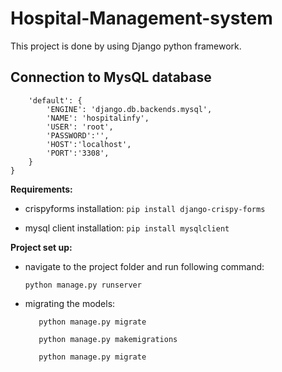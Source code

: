 # Hospital-Management-system
This project is done by using Django python framework.

## Connection to MysQL database

``` DATABASES = {
    'default': {
        'ENGINE': 'django.db.backends.mysql',
        'NAME': 'hospitalinfy',
        'USER': 'root',
        'PASSWORD':'',
        'HOST':'localhost',
        'PORT':'3308',
    }
}
```

**Requirements:**

  - crispyforms installation:
      ```pip install django-crispy-forms```
   
  - mysql client installation:
      ```pip install mysqlclient```
      
**Project set up:**

  - navigate to the project folder and run following command:
  
    ```python manage.py runserver```
          
  - migrating the models:
  
    ```
       python manage.py migrate
    
       python manage.py makemigrations
       
       python manage.py migrate
    ```
